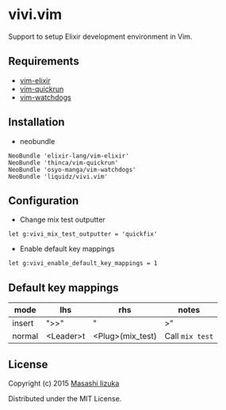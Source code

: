 # vivi.vim

Support to setup Elixir development environment in Vim.

## Requirements

* [vim-elixir](https://github.com/elixir-lang/vim-elixir)
* [vim-quickrun](https://github.com/thinca/vim-quickrun)
* [vim-watchdogs](https://github.com/osyo-manga/vim-watchdogs)

## Installation

 * neobundle
```
NeoBundle 'elixir-lang/vim-elixir'
NeoBundle 'thinca/vim-quickrun'
NeoBundle 'osyo-manga/vim-watchdogs'
NeoBundle 'liquidz/vivi.vim'
```

## Configuration

* Change mix test outputter
```
let g:vivi_mix_test_outputter = 'quickfix'
```
* Enable default key mappings
```
let g:vivi_enable_default_key_mappings = 1
```

## Default key mappings

| mode   | lhs   | rhs | notes |
| ------ | ----- | --- | ----- |
| insert | ">>"  | "|>" | Pipeline |
| normal | \<Leader\>t  | \<Plug\>(mix_test) | Call `mix test` |

## License

Copyright (c) 2015 [Masashi Iizuka](http://twitter.com/uochan)

Distributed under the MIT License.
